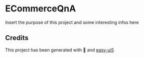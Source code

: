 # ECommerceQnA

Insert the purpose of this project and some interesting infos here

## Credits

This project has been generated with 💙 and [easy-ui5](https://github.com/SAP)
